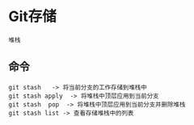 # Git存储

    堆栈

## 命令

    git stash   -> 将当前分支的工作存储到堆栈中
    git stash apply  -> 将堆栈中顶层应用到当前分支
    git stash  pop  -> 将堆栈中顶层应用到当前分支并删除堆栈
    git stash list -> 查看存储堆栈中的列表
